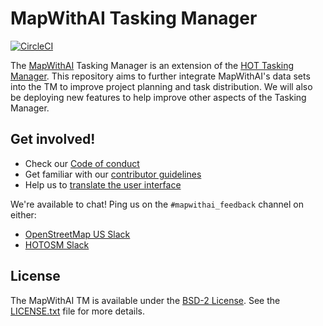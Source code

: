 # MapWithAI Tasking Manager

[![CircleCI](https://circleci.com/gh/facebook/OSM-HOT-Tasking-Manager/tree/develop.svg?style=svg&circle-token=af41c891f1ce0c291dc05cdb5c400fc02d1cf040)](https://circleci.com/gh/facebook/OSM-HOT-Tasking-Manager/tree/develop)

The [MapWithAI](https://mapwith.ai) Tasking Manager is an extension of the [HOT Tasking Manager](https://github.com/hotosm/tasking-manager). This repository aims to further integrate MapWithAI's data sets into the TM to improve project planning and task distribution. We will also be deploying new features to help improve other aspects of the Tasking Manager.

## Get involved!

* Check our [Code of conduct](./docs/code_of_conduct.md)
* Get familiar with our [contributor guidelines](./docs/contributing.md)
* Help us to [translate the user interface](./docs/contributing-translation.md)

We're available to chat!  Ping us on the `#mapwithai_feedback` channel on either:
* [OpenStreetMap US Slack](https://slack.openstreetmap.us/)
* [HOTOSM Slack](https://slack.hotosm.org/)


## License

The MapWithAI TM is available under the [BSD-2 License](https://opensource.org/licenses/BSD-2-Clause).
See the [LICENSE.txt](LICENSE.txt) file for more details.
